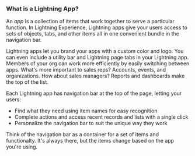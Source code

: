 ### What is a Lightning App?

An *app* is a collection of items that work together to serve a particular function. In Lightning Experience, Lightning apps give your users access to sets of objects, tabs, and other items all in one convenient bundle in the navigation bar. 

Lightning apps let you brand your apps with a custom color and logo. You can even include a utility bar and Lightning page tabs in your Lightning app. Members of your org can work more efficiently by easily switching between apps. What's more important to sales reps? Accounts, events, and organizations. How about sales managers? Reports and dashboards make the top of the list. 

Each Lightning app has navigation bar at the top of the page, letting your users: 
- Find what they need using item names for easy recognition
- Complete actions and access recent records and lists with a single click
- Personalize the navigation bar to suit the unique way they work

Think of the navigation bar as a container for a set of items and functionalty. It's always there, but the items change based on the app you're using. 